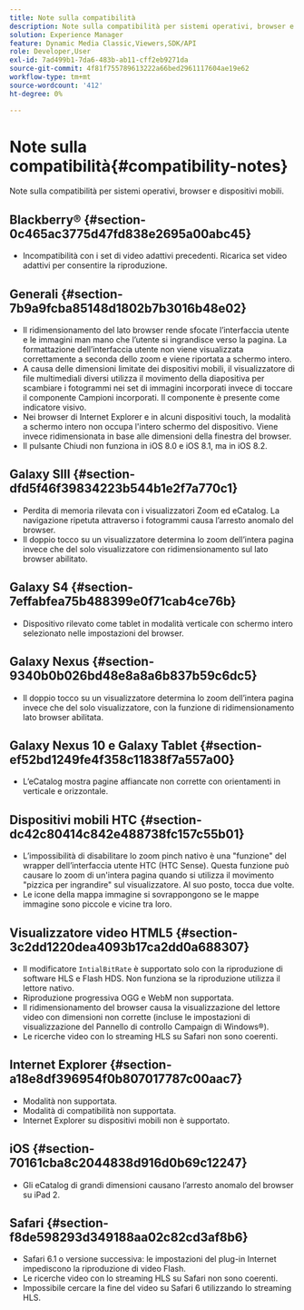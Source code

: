 ```yaml
---
title: Note sulla compatibilità
description: Note sulla compatibilità per sistemi operativi, browser e dispositivi mobili.
solution: Experience Manager
feature: Dynamic Media Classic,Viewers,SDK/API
role: Developer,User
exl-id: 7ad499b1-7da6-483b-ab11-cff2eb9271da
source-git-commit: 4f81f755789613222a66bed2961117604ae19e62
workflow-type: tm+mt
source-wordcount: '412'
ht-degree: 0%

---
```


# Note sulla compatibilità{#compatibility-notes}

<!-- Updated April 06, 2021 from https://wiki.corp.adobe.com/pages/viewpage.action?spaceKey=scene7qa&title=s7Viewers%2C+S7SDK%2C+S7OnDemand+Release+Notes - Contact is Sasha -->

Note sulla compatibilità per sistemi operativi, browser e dispositivi mobili.

## Blackberry® {#section-0c465ac3775d47fd838e2695a00abc45}

* Incompatibilità con i set di video adattivi precedenti. Ricarica set video adattivi per consentire la riproduzione.

## Generali {#section-7b9a9fcba85148d1802b7b3016b48e02}

* Il ridimensionamento del lato browser rende sfocate l’interfaccia utente e le immagini man mano che l’utente si ingrandisce verso la pagina. La formattazione dell’interfaccia utente non viene visualizzata correttamente a seconda dello zoom e viene riportata a schermo intero.
* A causa delle dimensioni limitate dei dispositivi mobili, il visualizzatore di file multimediali diversi utilizza il movimento della diapositiva per scambiare i fotogrammi nei set di immagini incorporati invece di toccare il componente Campioni incorporati. Il componente è presente come indicatore visivo.
* Nei browser di Internet Explorer e in alcuni dispositivi touch, la modalità a schermo intero non occupa l&#39;intero schermo del dispositivo. Viene invece ridimensionata in base alle dimensioni della finestra del browser.
* Il pulsante Chiudi non funziona in iOS 8.0 e iOS 8.1, ma in iOS 8.2.

## Galaxy SIII {#section-dfd5f46f39834223b544b1e2f7a770c1}

* Perdita di memoria rilevata con i visualizzatori Zoom ed eCatalog. La navigazione ripetuta attraverso i fotogrammi causa l’arresto anomalo del browser.
* Il doppio tocco su un visualizzatore determina lo zoom dell’intera pagina invece che del solo visualizzatore con ridimensionamento sul lato browser abilitato.

## Galaxy S4 {#section-7effabfea75b488399e0f71cab4ce76b}

* Dispositivo rilevato come tablet in modalità verticale con schermo intero selezionato nelle impostazioni del browser.

## Galaxy Nexus {#section-9340b0b026bd48e8a8a6b837b59c6dc5}

* Il doppio tocco su un visualizzatore determina lo zoom dell’intera pagina invece che del solo visualizzatore, con la funzione di ridimensionamento lato browser abilitata.

## Galaxy Nexus 10 e Galaxy Tablet {#section-ef52bd1249fe4f358c11838f7a557a00}

* L’eCatalog mostra pagine affiancate non corrette con orientamenti in verticale e orizzontale.

## Dispositivi mobili HTC {#section-dc42c80414c842e488738fc157c55b01}

* L’impossibilità di disabilitare lo zoom pinch nativo è una &quot;funzione&quot; del wrapper dell’interfaccia utente HTC (HTC Sense). Questa funzione può causare lo zoom di un&#39;intera pagina quando si utilizza il movimento &quot;pizzica per ingrandire&quot; sul visualizzatore. Al suo posto, tocca due volte.
* Le icone della mappa immagine si sovrappongono se le mappe immagine sono piccole e vicine tra loro.

## Visualizzatore video HTML5 {#section-3c2dd1220dea4093b17ca2dd0a688307}

* Il modificatore `IntialBitRate` è supportato solo con la riproduzione di software HLS e Flash HDS. Non funziona se la riproduzione utilizza il lettore nativo.
* Riproduzione progressiva OGG e WebM non supportata.
* Il ridimensionamento del browser causa la visualizzazione del lettore video con dimensioni non corrette (incluse le impostazioni di visualizzazione del Pannello di controllo Campaign di Windows®).
* Le ricerche video con lo streaming HLS su Safari non sono coerenti.

## Internet Explorer {#section-a18e8df396954f0b807017787c00aac7}

* Modalità non supportata.
* Modalità di compatibilità non supportata.
* Internet Explorer su dispositivi mobili non è supportato.

## iOS {#section-70161cba8c2044838d916d0b69c12247}

* Gli eCatalog di grandi dimensioni causano l’arresto anomalo del browser su iPad 2.

## Safari {#section-f8de598293d349188aa02c82cd3af8b6}

* Safari 6.1 o versione successiva: le impostazioni del plug-in Internet impediscono la riproduzione di video Flash.
* Le ricerche video con lo streaming HLS su Safari non sono coerenti.
* Impossibile cercare la fine del video su Safari 6 utilizzando lo streaming HLS.

